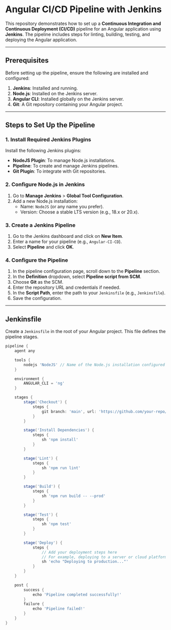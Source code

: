 # Angular CI/CD Pipeline with Jenkins

This repository demonstrates how to set up a **Continuous Integration and Continuous Deployment (CI/CD)** pipeline for an Angular application using **Jenkins**. The pipeline includes steps for linting, building, testing, and deploying the Angular application.

---

## Prerequisites

Before setting up the pipeline, ensure the following are installed and configured:

1. **Jenkins**: Installed and running.
2. **Node.js**: Installed on the Jenkins server.
3. **Angular CLI**: Installed globally on the Jenkins server.
4. **Git**: A Git repository containing your Angular project.

---

## Steps to Set Up the Pipeline

### 1. Install Required Jenkins Plugins
Install the following Jenkins plugins:
- **NodeJS Plugin**: To manage Node.js installations.
- **Pipeline**: To create and manage Jenkins pipelines.
- **Git Plugin**: To integrate with Git repositories.

### 2. Configure Node.js in Jenkins
1. Go to **Manage Jenkins** > **Global Tool Configuration**.
2. Add a new Node.js installation:
   - Name: `NodeJS` (or any name you prefer).
   - Version: Choose a stable LTS version (e.g., 18.x or 20.x).

### 3. Create a Jenkins Pipeline
1. Go to the Jenkins dashboard and click on **New Item**.
2. Enter a name for your pipeline (e.g., `Angular-CI-CD`).
3. Select **Pipeline** and click **OK**.

### 4. Configure the Pipeline
1. In the pipeline configuration page, scroll down to the **Pipeline** section.
2. In the **Definition** dropdown, select **Pipeline script from SCM**.
3. Choose **Git** as the SCM.
4. Enter the repository URL and credentials if needed.
5. In the **Script Path**, enter the path to your `Jenkinsfile` (e.g., `Jenkinsfile`).
6. Save the configuration.

---

## Jenkinsfile

Create a `Jenkinsfile` in the root of your Angular project. This file defines the pipeline stages.

```groovy
pipeline {
    agent any

    tools {
        nodejs 'NodeJS' // Name of the Node.js installation configured in Jenkins
    }

    environment {
        ANGULAR_CLI = 'ng'
    }

    stages {
        stage('Checkout') {
            steps {
                git branch: 'main', url: 'https://github.com/your-repo/your-angular-app.git'
            }
        }

        stage('Install Dependencies') {
            steps {
                sh 'npm install'
            }
        }

        stage('Lint') {
            steps {
                sh 'npm run lint'
            }
        }

        stage('Build') {
            steps {
                sh 'npm run build -- --prod'
            }
        }

        stage('Test') {
            steps {
                sh 'npm test'
            }
        }

        stage('Deploy') {
            steps {
                // Add your deployment steps here
                // For example, deploying to a server or cloud platform
                sh 'echo "Deploying to production..."'
            }
        }
    }

    post {
        success {
            echo 'Pipeline completed successfully!'
        }
        failure {
            echo 'Pipeline failed!'
        }
    }
}